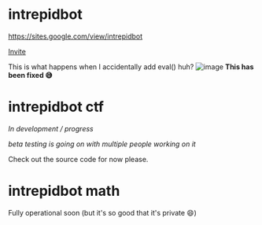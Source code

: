 # intrepidbot
https://sites.google.com/view/intrepidbot

[Invite](https://discord.com/api/oauth2/authorize?client_id=842849935434317915&redirect_uri=https%3A%2F%2Fdiscordapp.com%2Foauth2%2Fauthorize%3F%26client_id%3D842849935434317915%26scope%3Dbot&response_type=code&scope=rpc.activities.write%20messages.read%20applications.commands)

This is what happens when I accidentally add eval() huh?
![image](https://github.com/realrealAlexS/intrepidbot/assets/140008493/7947cb21-7489-41cd-8e8e-4d23b5a9cafe)
**This has been fixed 😅**


# intrepidbot ctf

*In development / progress*

*beta testing is going on with multiple people working on it*

Check out the source code for now please.

# intrepidbot math

Fully operational soon (but it's so good that it's private 😄)
